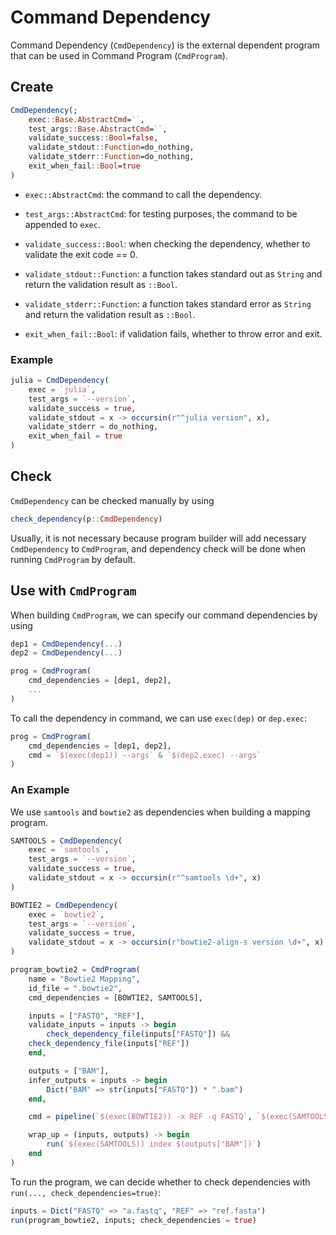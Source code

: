 # Command Dependency

Command Dependency (`CmdDependency`) is the external dependent program that can be used in Command Program (`CmdProgram`).

## Create

```julia
CmdDependency(;
    exec::Base.AbstractCmd=``,
    test_args::Base.AbstractCmd=``,
    validate_success::Bool=false,
    validate_stdout::Function=do_nothing,
    validate_stderr::Function=do_nothing,
    exit_when_fail::Bool=true
)
```

- `exec::AbstractCmd`: the command to call the dependency.

- `test_args::AbstractCmd`: for testing purposes, the command to be appended to `exec`.

- `validate_success::Bool`: when checking the dependency, whether to validate the exit code == 0.

- `validate_stdout::Function`: a function takes standard out as `String` and return the validation result as `::Bool`.

- `validate_stderr::Function`: a function takes standard error as `String` and return the validation result as `::Bool`.

- `exit_when_fail::Bool`: if validation fails, whether to throw error and exit.

### Example

```julia
julia = CmdDependency(
    exec = `julia`,
    test_args = `--version`,
    validate_success = true,
    validate_stdout = x -> occursin(r"^julia version", x),
    validate_stderr = do_nothing,
    exit_when_fail = true
)
```

## Check

`CmdDependency` can be checked manually by using

```julia
check_dependency(p::CmdDependency)
```

Usually, it is not necessary because program builder will add necessary `CmdDependency` to `CmdProgram`, and dependency check will be done when running `CmdProgram` by default.

## Use with `CmdProgram`

When building `CmdProgram`, we can specify our command dependencies by using

```julia
dep1 = CmdDependency(...)
dep2 = CmdDependency(...)

prog = CmdProgram(
	cmd_dependencies = [dep1, dep2],
    ...
)
```

To call the dependency in command, we can use `exec(dep)` or `dep.exec`:

```julia
prog = CmdProgram(
	cmd_dependencies = [dep1, dep2],
	cmd = `$(exec(dep1)) --args` & `$(dep2.exec) --args`
)
```

### An Example

We use `samtools` and `bowtie2` as dependencies when building a mapping program.

```julia
SAMTOOLS = CmdDependency(
	exec = `samtools`,
	test_args = `--version`,
	validate_success = true,
	validate_stdout = x -> occursin(r"^samtools \d+", x)
)

BOWTIE2 = CmdDependency(
	exec = `bowtie2`,
	test_args = `--version`,
	validate_success = true,
	validate_stdout = x -> occursin(r"bowtie2-align-s version \d+", x)
)

program_bowtie2 = CmdProgram(
	name = "Bowtie2 Mapping",
	id_file = ".bowtie2",
	cmd_dependencies = [BOWTIE2, SAMTOOLS],

	inputs = ["FASTQ", "REF"],
	validate_inputs = inputs -> begin
		check_dependency_file(inputs["FASTQ"]) && 
	check_dependency_file(inputs["REF"])
	end,

	outputs = ["BAM"],
	infer_outputs = inputs -> begin
		Dict("BAM" => str(inputs["FASTQ"]) * ".bam")
	end,

	cmd = pipeline(`$(exec(BOWTIE2)) -x REF -q FASTQ`, `$(exec(SAMTOOLS)) sort -O bam -o BAM`),

	wrap_up = (inputs, outputs) -> begin
		run(`$(exec(SAMTOOLS)) index $(outputs["BAM"])`)
	end
)
```

To run the program, we can decide whether to check dependencies with `run(..., check_dependencies=true)`:

```julia
inputs = Dict("FASTQ" => "a.fastq", "REF" => "ref.fasta")
run(program_bowtie2, inputs; check_dependencies = true)
```

